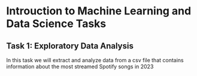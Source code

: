 # Introuction to Machine Learning and Data Science Tasks

## Task 1: Exploratory Data Analysis

In this task we will extract and analyze data from a csv file that contains information about the most streamed Spotify songs in 2023
